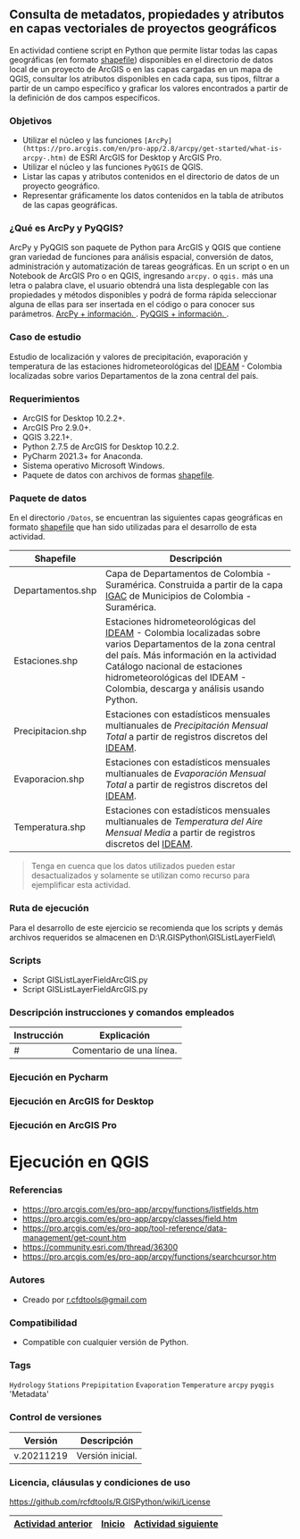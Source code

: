 ## Consulta de metadatos, propiedades y atributos en capas vectoriales de proyectos geográficos

En actividad contiene script en Python que permite listar todas las capas geográficas (en formato [shapefile](https://desktop.arcgis.com/en/arcmap/10.3/manage-data/shapefiles/what-is-a-shapefile.htm)) disponibles en el directorio de datos local de un proyecto de ArcGIS o en las capas cargadas en un mapa de QGIS, consultar los atributos disponibles en cada capa, sus tipos, filtrar a partir de un campo específico y graficar los valores encontrados a partir de la definición de dos campos específicos.


### Objetivos

* Utilizar el núcleo y las funciones `[ArcPy](https://pro.arcgis.com/en/pro-app/2.8/arcpy/get-started/what-is-arcpy-.htm)` de ESRI ArcGIS for Desktop y ArcGIS Pro.
* Utilizar el núcleo y las funciones `PyQGIS` de QGIS.
* Listar las capas y atributos contenidos en el directorio de datos de un proyecto geográfico.
* Representar gráficamente los datos contenidos en la tabla de atributos de las capas geográficas.


### ¿Qué es ArcPy y PyQGIS?

ArcPy y PyQGIS son paquete de Python para ArcGIS y QGIS que contiene gran variedad de funciones para análisis  espacial, conversión de datos, administración y automatización de tareas geográficas. En un script o en un Notebook de ArcGIS Pro o en QGIS, ingresando `arcpy.` o `qgis.` más una letra o palabra clave, el usuario obtendrá una lista desplegable con las propiedades y métodos disponibles y podrá de forma rápida seleccionar alguna de ellas para ser insertada en el código o para conocer sus parámetros. [ArcPy + información. ](https://pro.arcgis.com/en/pro-app/2.8/arcpy/get-started/what-is-arcpy-.htm). [PyQGIS + información. ](https://docs.qgis.org/3.16/en/docs/pyqgis_developer_cookbook/index.html).


### Caso de estudio

Estudio de localización y valores de precipitación, evaporación y temperatura de las estaciones hidrometeorológicas del [IDEAM](http://www.ideam.gov.co/) - Colombia localizadas sobre varios Departamentos de la zona central del país.


### Requerimientos

* ArcGIS for Desktop 10.2.2+.
* ArcGIS Pro 2.9.0+.
* QGIS 3.22.1+.
* Python 2.7.5 de ArcGIS for Desktop 10.2.2.
* PyCharm 2021.3+ for Anaconda.
* Sistema operativo Microsoft Windows.
* Paquete de datos con archivos de formas [shapefile](https://desktop.arcgis.com/en/arcmap/10.3/manage-data/shapefiles/what-is-a-shapefile.htm).


### Paquete de datos

En el directorio `/Datos`, se encuentran las siguientes capas geográficas en formato [shapefile](https://desktop.arcgis.com/en/arcmap/10.3/manage-data/shapefiles/what-is-a-shapefile.htm) que han sido utilizadas para el desarrollo de esta actividad.

| Shapefile         | Descripción                                                                                                                                                                                                                                                                                      |
|-------------------|--------------------------------------------------------------------------------------------------------------------------------------------------------------------------------------------------------------------------------------------------------------------------------------------------|
| Departamentos.shp | Capa de Departamentos de Colombia - Suramérica. Construida a partir de la capa [IGAC](https://www.igac.gov.co/) de Municipios de Colombia - Suramérica.                                                                                                                                          |
| Estaciones.shp    | Estaciones hidrometeorológicas del [IDEAM](http://www.ideam.gov.co/) - Colombia localizadas sobre varios Departamentos de la zona central del país. Más información en la actividad Catálogo nacional de estaciones hidrometeorológicas del IDEAM - Colombia, descarga y análisis usando Python. |
| Precipitacion.shp | Estaciones con estadísticos mensuales multianuales de _Precipitación Mensual Total_ a partir de registros discretos del [IDEAM](http://www.ideam.gov.co/).                                                                                                                                                                   |
| Evaporacion.shp   | Estaciones con estadísticos mensuales multianuales de _Evaporación Mensual Total_ a partir de registros discretos del [IDEAM](http://www.ideam.gov.co/).                                                                                                                                                                                                               |
| Temperatura.shp   | Estaciones con estadísticos mensuales multianuales de _Temperatura del Aire Mensual Media_ a partir de registros discretos del [IDEAM](http://www.ideam.gov.co/).                                                                                                                                                                                                      |

> Tenga en cuenca que los datos utilizados pueden estar desactualizados y solamente se utilizan como recurso para ejemplificar esta actividad.  


### Ruta de ejecución
 
Para el desarrollo de este ejercicio se recomienda que los scripts y demás archivos requeridos se almacenen en D:\R.GISPython\GISListLayerField\


### Scripts

* Script GISListLayerFieldArcGIS.py
* Script GISListLayerFieldArcGIS.py


### Descripción instrucciones y comandos empleados

| Instrucción | Explicación                |
|-------------|----------------------------|
| #           | Comentario de una línea.   |


### Ejecución en Pycharm


### Ejecución en ArcGIS for Desktop


### Ejecución en ArcGIS Pro


# Ejecución en QGIS


### Referencias

* https://pro.arcgis.com/es/pro-app/arcpy/functions/listfields.htm
* https://pro.arcgis.com/es/pro-app/arcpy/classes/field.htm
* https://pro.arcgis.com/es/pro-app/tool-reference/data-management/get-count.htm
* https://community.esri.com/thread/36300
* https://pro.arcgis.com/es/pro-app/arcpy/functions/searchcursor.htm


### Autores

* Creado por r.cfdtools@gmail.com


### Compatibilidad

* Compatible con cualquier versión de Python.


### Tags
`Hydrology` `Stations` `Prepipitation` `Evaporation` `Temperature` `arcpy` `pyqgis` 'Metadata'


### Control de versiones

| Versión    | Descripción      |
|------------|------------------|
| v.20211219 | Versión inicial. |



### Licencia, cláusulas y condiciones de uso
https://github.com/rcfdtools/R.GISPython/wiki/License


| [Actividad anterior]() | [Inicio](https://github.com/rcfdtools/R.GISPython/wiki) | [Actividad siguiente]() |
|------------------------|------------|-------------------------|

